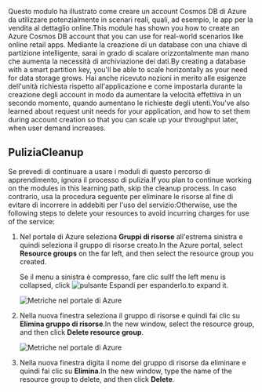 <span data-ttu-id="f5f01-101">Questo modulo ha illustrato come creare un account Cosmos DB di Azure da utilizzare potenzialmente in scenari reali, quali, ad esempio, le app per la vendita al dettaglio online.</span><span class="sxs-lookup"><span data-stu-id="f5f01-101">This module has shown you how to create an Azure Cosmos DB account that you can use for real-world scenarios like online retail apps.</span></span> <span data-ttu-id="f5f01-102">Mediante la creazione di un database con una chiave di partizione intelligente, sarai in grado di scalare orizzontalmente man mano che aumenta la necessità di archiviazione dei dati.</span><span class="sxs-lookup"><span data-stu-id="f5f01-102">By creating a database with a smart partition key, you'll be able to scale horizontally as your need for data storage grows.</span></span> <span data-ttu-id="f5f01-103">Hai anche ricevuto nozioni in merito alle esigenze dell'unità richiesta rispetto all'applicazione e come impostarla durante la creazione degli account in modo da aumentare la velocità effettiva in un secondo momento, quando aumentano le richieste degli utenti.</span><span class="sxs-lookup"><span data-stu-id="f5f01-103">You've also learned about request unit needs for your application, and how to set them during account creation so that you can scale up your throughput later, when user demand increases.</span></span>

## <a name="cleanup"></a><span data-ttu-id="f5f01-104">Pulizia</span><span class="sxs-lookup"><span data-stu-id="f5f01-104">Cleanup</span></span>

<span data-ttu-id="f5f01-105">Se prevedi di continuare a usare i moduli di questo percorso di apprendimento, ignora il processo di pulizia.</span><span class="sxs-lookup"><span data-stu-id="f5f01-105">If you plan to continue working on the modules in this learning path, skip the cleanup process.</span></span> <span data-ttu-id="f5f01-106">In caso contrario, usa la procedura seguente per eliminare le risorse al fine di evitare di incorrere in addebiti per l'uso del servizio:</span><span class="sxs-lookup"><span data-stu-id="f5f01-106">Otherwise, use the following steps to delete your resources to avoid incurring charges for use of the service:</span></span>

1. <span data-ttu-id="f5f01-107">Nel portale di Azure seleziona **Gruppi di risorse** all'estrema sinistra e quindi seleziona il gruppo di risorse creato.</span><span class="sxs-lookup"><span data-stu-id="f5f01-107">In the Azure portal, select **Resource groups** on the far left, and then select the resource group you created.</span></span>  

    <span data-ttu-id="f5f01-108">Se il menu a sinistra è compresso, fare clic sul</span><span class="sxs-lookup"><span data-stu-id="f5f01-108">If the left menu is collapsed, click</span></span> ![pulsante Espandi](../media/5-create-a-database-and-collection/expand.png) <span data-ttu-id="f5f01-110">per espanderlo.</span><span class="sxs-lookup"><span data-stu-id="f5f01-110">to expand it.</span></span>

   ![Metriche nel portale di Azure](../media/5-create-a-database-and-collection/delete-resources-select.png)

2. <span data-ttu-id="f5f01-112">Nella nuova finestra seleziona il gruppo di risorse e quindi fai clic su **Elimina gruppo di risorse**.</span><span class="sxs-lookup"><span data-stu-id="f5f01-112">In the new window, select the resource group, and then click **Delete resource group**.</span></span>

   ![Metriche nel portale di Azure](../media/5-create-a-database-and-collection/delete-resources.png)

3. <span data-ttu-id="f5f01-114">Nella nuova finestra digita il nome del gruppo di risorse da eliminare e quindi fai clic su **Elimina**.</span><span class="sxs-lookup"><span data-stu-id="f5f01-114">In the new window, type the name of the resource group to delete, and then click **Delete**.</span></span>

